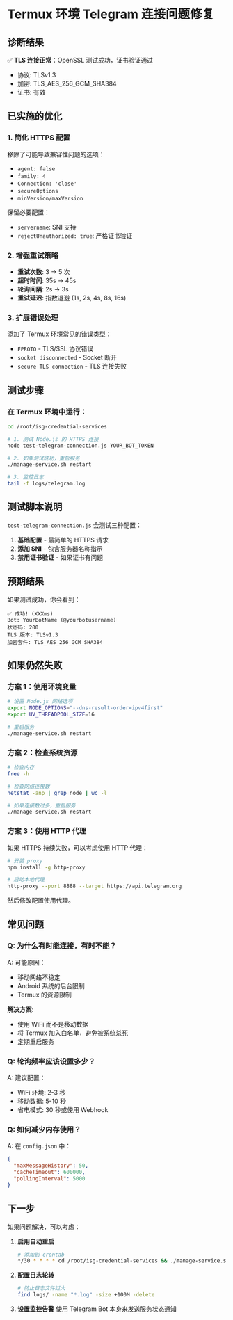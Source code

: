 # Termux 环境 Telegram 连接问题修复

## 诊断结果

✅ **TLS 连接正常**：OpenSSL 测试成功，证书验证通过
- 协议: TLSv1.3
- 加密: TLS_AES_256_GCM_SHA384  
- 证书: 有效

## 已实施的优化

### 1. 简化 HTTPS 配置

移除了可能导致兼容性问题的选项：
- `agent: false`
- `family: 4`
- `Connection: 'close'`
- `secureOptions`
- `minVersion/maxVersion`

保留必要配置：
- `servername`: SNI 支持
- `rejectUnauthorized: true`: 严格证书验证

### 2. 增强重试策略

- **重试次数**: 3 → 5 次
- **超时时间**: 35s → 45s
- **轮询间隔**: 2s → 3s
- **重试延迟**: 指数退避 (1s, 2s, 4s, 8s, 16s)

### 3. 扩展错误处理

添加了 Termux 环境常见的错误类型：
- `EPROTO` - TLS/SSL 协议错误
- `socket disconnected` - Socket 断开
- `secure TLS connection` - TLS 连接失败

## 测试步骤

### 在 Termux 环境中运行：

```bash
cd /root/isg-credential-services

# 1. 测试 Node.js 的 HTTPS 连接
node test-telegram-connection.js YOUR_BOT_TOKEN

# 2. 如果测试成功，重启服务
./manage-service.sh restart

# 3. 监控日志
tail -f logs/telegram.log
```

## 测试脚本说明

`test-telegram-connection.js` 会测试三种配置：
1. **基础配置** - 最简单的 HTTPS 请求
2. **添加 SNI** - 包含服务器名称指示
3. **禁用证书验证** - 如果证书有问题

## 预期结果

如果测试成功，你会看到：

```
✅ 成功! (XXXms)
Bot: YourBotName (@yourbotusername)
状态码: 200
TLS 版本: TLSv1.3
加密套件: TLS_AES_256_GCM_SHA384
```

## 如果仍然失败

### 方案 1：使用环境变量

```bash
# 设置 Node.js 网络选项
export NODE_OPTIONS="--dns-result-order=ipv4first"
export UV_THREADPOOL_SIZE=16

# 重启服务
./manage-service.sh restart
```

### 方案 2：检查系统资源

```bash
# 检查内存
free -h

# 检查网络连接数
netstat -anp | grep node | wc -l

# 如果连接数过多，重启服务
./manage-service.sh restart
```

### 方案 3：使用 HTTP 代理

如果 HTTPS 持续失败，可以考虑使用 HTTP 代理：

```bash
# 安装 proxy
npm install -g http-proxy

# 启动本地代理
http-proxy --port 8888 --target https://api.telegram.org
```

然后修改配置使用代理。

## 常见问题

### Q: 为什么有时能连接，有时不能？

A: 可能原因：
- 移动网络不稳定
- Android 系统的后台限制
- Termux 的资源限制

**解决方案**: 
- 使用 WiFi 而不是移动数据
- 将 Termux 加入白名单，避免被系统杀死
- 定期重启服务

### Q: 轮询频率应该设置多少？

A: 建议配置：
- WiFi 环境: 2-3 秒
- 移动数据: 5-10 秒
- 省电模式: 30 秒或使用 Webhook

### Q: 如何减少内存使用？

A: 在 `config.json` 中：
```json
{
  "maxMessageHistory": 50,
  "cacheTimeout": 600000,
  "pollingInterval": 5000
}
```

## 下一步

如果问题解决，可以考虑：

1. **启用自动重启**
   ```bash
   # 添加到 crontab
   */30 * * * * cd /root/isg-credential-services && ./manage-service.sh status || ./manage-service.sh restart
   ```

2. **配置日志轮转**
   ```bash
   # 防止日志文件过大
   find logs/ -name "*.log" -size +100M -delete
   ```

3. **设置监控告警**
   使用 Telegram Bot 本身来发送服务状态通知

